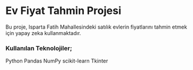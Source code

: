 # Ev Fiyat Tahmin Projesi

Bu proje, Isparta Fatih Mahallesindeki satılık evlerin fiyatlarını tahmin etmek için yapay zeka kullanmaktadır. 

### Kullanılan Teknolojiler;

Python
Pandas
NumPy
scikit-learn
Tkinter
